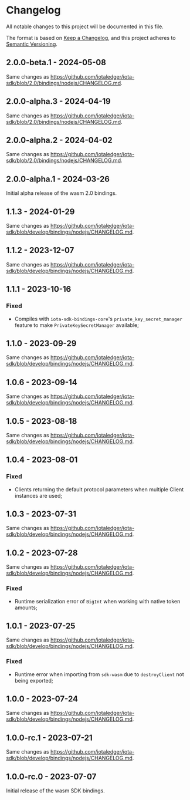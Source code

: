 # Changelog

All notable changes to this project will be documented in this file.

The format is based on [Keep a Changelog](https://keepachangelog.com/en/1.0.0/),
and this project adheres to [Semantic Versioning](https://semver.org/spec/v2.0.0.html).

<!-- ## Unreleased - YYYY-MM-DD

### Added

### Changed

### Deprecated

### Removed

### Fixed

### Security -->

## 2.0.0-beta.1 - 2024-05-08

Same changes as https://github.com/iotaledger/iota-sdk/blob/2.0/bindings/nodejs/CHANGELOG.md.

## 2.0.0-alpha.3 - 2024-04-19

Same changes as https://github.com/iotaledger/iota-sdk/blob/2.0/bindings/nodejs/CHANGELOG.md.

## 2.0.0-alpha.2 - 2024-04-02

Same changes as https://github.com/iotaledger/iota-sdk/blob/2.0/bindings/nodejs/CHANGELOG.md.

## 2.0.0-alpha.1 - 2024-03-26

Initial alpha release of the wasm 2.0 bindings.

## 1.1.3 - 2024-01-29

Same changes as https://github.com/iotaledger/iota-sdk/blob/develop/bindings/nodejs/CHANGELOG.md.

## 1.1.2 - 2023-12-07

Same changes as https://github.com/iotaledger/iota-sdk/blob/develop/bindings/nodejs/CHANGELOG.md.

## 1.1.1 - 2023-10-16

### Fixed

- Compiles with `iota-sdk-bindings-core`'s `private_key_secret_manager` feature to make `PrivateKeySecretManager` available;

## 1.1.0 - 2023-09-29

Same changes as https://github.com/iotaledger/iota-sdk/blob/develop/bindings/nodejs/CHANGELOG.md.

## 1.0.6 - 2023-09-14

Same changes as https://github.com/iotaledger/iota-sdk/blob/develop/bindings/nodejs/CHANGELOG.md.

## 1.0.5 - 2023-08-18

Same changes as https://github.com/iotaledger/iota-sdk/blob/develop/bindings/nodejs/CHANGELOG.md.

## 1.0.4 - 2023-08-01

### Fixed

- Clients returning the default protocol parameters when multiple Client instances are used;

## 1.0.3 - 2023-07-31

Same changes as https://github.com/iotaledger/iota-sdk/blob/develop/bindings/nodejs/CHANGELOG.md.

## 1.0.2 - 2023-07-28

Same changes as https://github.com/iotaledger/iota-sdk/blob/develop/bindings/nodejs/CHANGELOG.md.

### Fixed

- Runtime serialization error of `BigInt` when working with native token amounts;

## 1.0.1 - 2023-07-25

Same changes as https://github.com/iotaledger/iota-sdk/blob/develop/bindings/nodejs/CHANGELOG.md.

### Fixed

- Runtime error when importing from `sdk-wasm` due to `destroyClient` not being exported;

## 1.0.0 - 2023-07-24

Same changes as https://github.com/iotaledger/iota-sdk/blob/develop/bindings/nodejs/CHANGELOG.md.

## 1.0.0-rc.1 - 2023-07-21

Same changes as https://github.com/iotaledger/iota-sdk/blob/develop/bindings/nodejs/CHANGELOG.md.

## 1.0.0-rc.0 - 2023-07-07

Initial release of the wasm SDK bindings.
